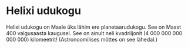 # Helixi udukogu

Helixi udukogu on Maale üks lähim ere planetaarudukogu. See on Maast 400
valgusaasta kaugusel. See on ainult neli kvadriljonit (4 000 000 000 000 000)
kilomeetrit! (Astronoomilises mõttes on see lähedal.)
